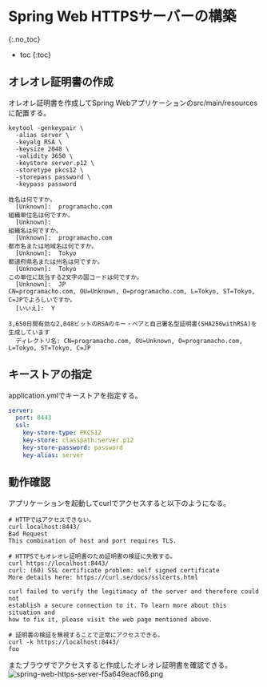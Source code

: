 # Spring Web HTTPSサーバーの構築
{:.no_toc}

* toc
{:toc}

## オレオレ証明書の作成
オレオレ証明書を作成してSpring Webアプリケーションのsrc/main/resourcesに配置する。

```shell
keytool -genkeypair \
  -alias server \
  -keyalg RSA \
  -keysize 2048 \
  -validity 3650 \
  -keystore server.p12 \
  -storetype pkcs12 \
  -storepass password \
  -keypass password

姓名は何ですか。
  [Unknown]:  programacho.com
組織単位名は何ですか。
  [Unknown]:
組織名は何ですか。
  [Unknown]:  programacho.com
都市名または地域名は何ですか。
  [Unknown]:  Tokyo
都道府県名または州名は何ですか。
  [Unknown]:  Tokyo
この単位に該当する2文字の国コードは何ですか。
  [Unknown]:  JP
CN=programacho.com, OU=Unknown, O=programacho.com, L=Tokyo, ST=Tokyo, C=JPでよろしいですか。
  [いいえ]:  Y

3,650日間有効な2,048ビットのRSAのキー・ペアと自己署名型証明書(SHA256withRSA)を生成しています
  ディレクトリ名: CN=programacho.com, OU=Unknown, O=programacho.com, L=Tokyo, ST=Tokyo, C=JP
```

## キーストアの指定
application.ymlでキーストアを指定する。

```yml
server:
  port: 8443
  ssl:
    key-store-type: PKCS12
    key-store: classpath:server.p12
    key-store-password: password
    key-alias: server
```

## 動作確認
アプリケーションを起動してcurlでアクセスすると以下のようになる。

```shell
# HTTPではアクセスできない。
curl localhost:8443/
Bad Request
This combination of host and port requires TLS.

# HTTPSでもオレオレ証明書のため証明書の検証に失敗する。
curl https://localhost:8443/
curl: (60) SSL certificate problem: self signed certificate
More details here: https://curl.se/docs/sslcerts.html

curl failed to verify the legitimacy of the server and therefore could not
establish a secure connection to it. To learn more about this situation and
how to fix it, please visit the web page mentioned above.

# 証明書の検証を無視することで正常にアクセスできる。
curl -k https://localhost:8443/
foo
```

またブラウザでアクセスすると作成したオレオレ証明書を確認できる。
![spring-web-https-server-f5a649eacf66.png](https://programacho.blob.core.windows.net/images/spring-web-https-server-f5a649eacf66wi-fi-router-7714d08326d8.png)
